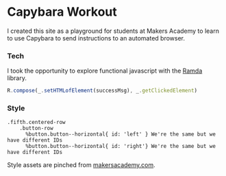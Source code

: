 # Capybara Workout
I created this site as a playground for students at Makers Academy to learn to use Capybara to send instructions to an automated browser.

### Tech
I took the opportunity to explore functional javascript with the [Ramda](https://github.com/ramda/ramda) library.
```js
R.compose(_.setHTMLofElement(successMsg), _.getClickedElement)
```

### Style
```haml
.fifth.centered-row
    .button-row
      %button.button--horizontal{ id: 'left' } We're the same but we have different IDs
      %button.button--horizontal{ id: 'right'} We're the same but we have different IDs
```
Style assets are pinched from [makersacademy.com](//makersacademy.com/elements).
